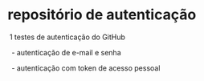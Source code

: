 # repositório de autenticação

&nbsp;1 testes de autenticação do GitHub

&nbsp; - autenticação de e-mail e senha

&nbsp; - autenticação com token de acesso pessoal 

